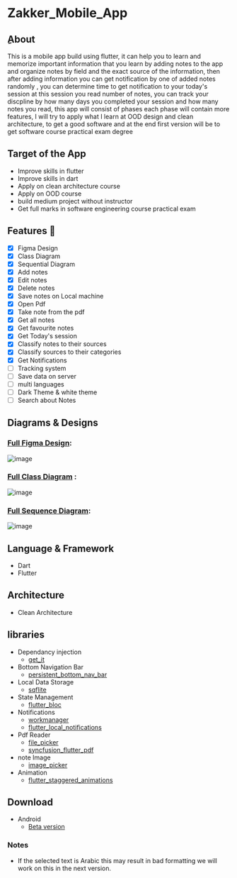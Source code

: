 # Zakker_Mobile_App
## ِAbout
 This is a mobile app build using flutter, it can help you to learn and memorize important information that you learn by adding notes to the app and organize notes by field and the exact source of the information, then after adding information you can get notification by one of added notes randomly , you can determine time to get notification to your today's session at this session you read number of notes, you can track your discpline by how many days you completed your session and how many notes you read, this app will consist of phases each phase will contain more features, I will try to apply what I learn at OOD design and clean architecture, to get a good software and at the end first version will be to get software course practical exam degree  

## Target of the App
*  Improve skills in flutter
*  Improve skills in dart
*  Apply on clean architecture course
*  Apply on OOD course
*  build medium project without instructor
*  Get full marks in software engineering course practical exam 
 
## Features :dart:
* [x] Figma Design
* [x] Class Diagram
* [x] Sequential Diagram
* [x] Add notes
* [x] Edit notes
* [x] Delete notes
* [x] Save notes on Local machine
* [x] Open Pdf
* [x] Take note from the pdf
* [x] Get all notes
* [x] Get favourite notes
* [x] Get Today's session
* [x] Classify notes to their sources
* [x] Classify sources to their categories
* [x] Get Notifications
* [ ] Tracking system
* [ ] Save data on server
* [ ] multi languages
* [ ] Dark Theme & white theme
* [ ] Search about Notes

## Diagrams & Designs
### [Full Figma Design](https://www.figma.com/file/oWC5KFAZZ938MTjwB5t9n8/SE-Project?node-id=0%3A1&t=3nMTrikw2HJYBodl-1): 
 
![image](https://user-images.githubusercontent.com/92789958/231640441-4496f60c-0d69-479d-b8be-9841bbaee2dc.png)

### [Full Class Diagram](https://drive.google.com/file/d/1H3otivgBp6CHL2Hwvc6ZZ8rmHVe5EapN/view?usp=drive_link) : 
![image](https://user-images.githubusercontent.com/92789958/231640524-b6360dc8-b829-44c3-9e8b-44a2c47c947d.png) 
### [Full Sequence Diagram](https://drive.google.com/file/d/1ZTRzXaM3229XVqBa82mece9mCky_GWk9/view?usp=drive_link): 
![image](https://github.com/Mohamed-Elrashidy/Zakker_Mobile_App/assets/92789958/cd47ec1d-8936-4dd7-9d2f-25fad3d76372)

## Language & Framework
* Dart
* Flutter
## Architecture 
* Clean Architecture 
## libraries
* Dependancy injection
    * [get_it](https://pub.dev/packages/get_it) 
* Bottom Navigation Bar 
    * [persistent_bottom_nav_bar](https://pub.dev/packages/persistent_bottom_nav_bar)
* Local Data Storage
    * [sqflite](https://pub.dev/packages/sqflite)
* State Management 
    * [flutter_bloc](https://pub.dev/packages/flutter_bloc)
* Notifications
   * [workmanager](https://pub.dev/packages/workmanager)
   * [flutter_local_notifications](https://pub.dev/packages/flutter_local_notifications)
* Pdf Reader
   * [file_picker](https://pub.dev/packages/file_picker)
   * [syncfusion_flutter_pdf](https://pub.dev/packages/syncfusion_flutter_pdf)
* note Image 
   *  [image_picker](https://pub.dev/packages/image_picker)
* Animation 
  * [flutter_staggered_animations](https://pub.dev/packages/flutter_staggered_animations) 

## Download
* Android
   * [Beta version](https://drive.google.com/file/d/1Rqiq6S714HsuvLlOFiGIlspURfOClPnE/view?usp=sharing)
 ### Notes
  *  If the selected text is Arabic this may result in bad formatting we will work on this in the next version.
